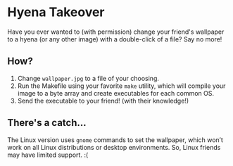 # Hyena Takeover
Have you ever wanted to (with permission) change your friend's wallpaper to a hyena (or any other image) with a double-click of a file? Say no more!

## How?
<ol>
<li>Change <code>wallpaper.jpg</code> to a file of your choosing.</li>
<li>Run the Makefile using your favorite <code>make</code> utility, which will compile your image to a byte array and create executables for each common OS.</li>
<li>Send the executable to your friend! (with their knowledge!)</li>
</ol>

## There's a catch...
The Linux version uses <code>gnome</code> commands to set the wallpaper, which won’t work on all Linux distributions or desktop environments. So, Linux friends may have limited support. :(
